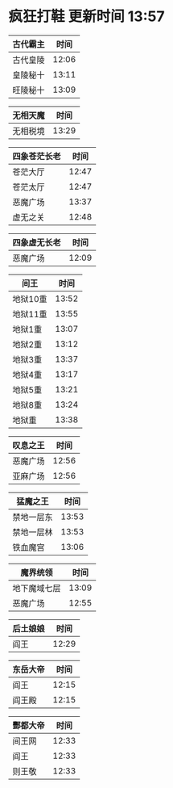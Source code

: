 # 疯狂打鞋 更新时间 13:57

| 古代霸主   | 时间    |
|--------|-------|
| 古代皇陵 | 12:06 |
| 皇陵秘十 | 13:11 |
| 旺陵秘十 | 13:09 |

| 无相天魔   | 时间    |
|--------|-------|
| 无相税境 | 13:29 |

| 四象苍茫长老   | 时间    |
|--------|-------|
| 苍茫大厅 | 12:47 |
| 苍茫太厅 | 12:47 |
| 恶魔广场 | 13:37 |
| 虚无之关 | 12:48 |

| 四象虚无长老   | 时间    |
|--------|-------|
| 恶魔广场 | 12:09 |

| 间王   | 时间    |
|--------|-------|
| 地狱10重 | 13:52 |
| 地狱11重 | 13:55 |
| 地狱1重 | 13:07 |
| 地狱2重 | 13:12 |
| 地狱3重 | 13:37 |
| 地狱4重 | 13:17 |
| 地狱5重 | 13:21 |
| 地狱8重 | 13:24 |
| 地狱重 | 13:38 |

| 叹息之王   | 时间    |
|--------|-------|
| 恶魔广场 | 12:56 |
| 亚麻广场 | 12:56 |

| 猛魔之王   | 时间    |
|--------|-------|
| 禁地一层东 | 13:53 |
| 禁地一层林 | 13:53 |
| 铁血魔宫 | 13:06 |

| 魔界统领   | 时间    |
|--------|-------|
| 地下魔域七层 | 13:09 |
| 恶魔广场 | 12:55 |

| 后土娘娘   | 时间    |
|--------|-------|
| 阎王 | 12:29 |

| 东岳大帝   | 时间    |
|--------|-------|
| 阎王 | 12:15 |
| 阎王殿 | 12:15 |

| 酆都大帝   | 时间    |
|--------|-------|
| 间王网 | 12:33 |
| 阎王 | 12:33 |
| 则王敬 | 12:33 |